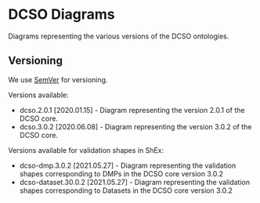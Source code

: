 # DCSO Diagrams

Diagrams representing the various versions of the DCSO ontologies.

## Versioning

We use [SemVer](http://semver.org/) for versioning.

Versions available:

* dcso.2.0.1 [2020.01.15] - Diagram representing the version 2.0.1 of the DCSO core.
* dcso.3.0.2 [2020.06.08] - Diagram representing the version 3.0.2 of the DCSO core.

Versions available for validation shapes in ShEx:

* dcso-dmp.3.0.2 [2021.05.27] - Diagram representing the validation shapes corresponding to DMPs in the DCSO core version 3.0.2
* dcso-dataset.30.0.2 [2021.05.27] - Diagram representing the validation shapes corresponding to Datasets in the DCSO core version 3.0.2
